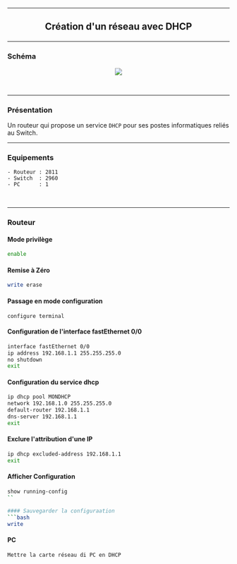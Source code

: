 ----------------------------------------------------------------------------------------------------------------------------------
## <p align='center'> Création d'un réseau avec DHCP </p>


----------------------------------------------------------------------------------------------------------------------------------
### Schéma
<p align='center'><img src='https://github.com/dexter74/Cisco/assets/35907/4ed81add-83bd-45d5-90df-6c7664c53972'> </p>
<br />


----------------------------------------------------------------------------------------------------------------------------------
### Présentation
Un routeur qui propose un service `DHCP` pour ses postes informatiques reliés au Switch. 
<br />

----------------------------------------------------------------------------------------------------------------------------------
### Equipements
```
- Routeur : 2811
- Switch  : 2960
- PC      : 1
```
<br />

----------------------------------------------------------------------------------------------------------------------------------
### Routeur
#### Mode privilège
```bash
enable

```
#### Remise à Zéro
```bash
write erase
```


#### Passage en mode configuration
```
configure terminal
```

#### Configuration de l'interface fastEthernet 0/0
```bash
interface fastEthernet 0/0
ip address 192.168.1.1 255.255.255.0
no shutdown
exit
```
#### Configuration du service dhcp
```bash
ip dhcp pool MONDHCP
network 192.168.1.0 255.255.255.0
default-router 192.168.1.1
dns-server 192.168.1.1
exit
```

#### Exclure l'attribution d'une IP
```bash
ip dhcp excluded-address 192.168.1.1
exit
```

#### Afficher Configuration
```bash
show running-config
`` 

#### Sauvegarder la configuraation
```bash
write
```


#### PC
```
Mettre la carte réseau di PC en DHCP
```

